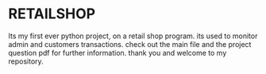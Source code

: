 # RETAILSHOP
Its my first ever python project, on a retail shop program. its used to monitor admin and customers transactions. check out the main file and the project question pdf for further information. thank you and welcome to my repository.
